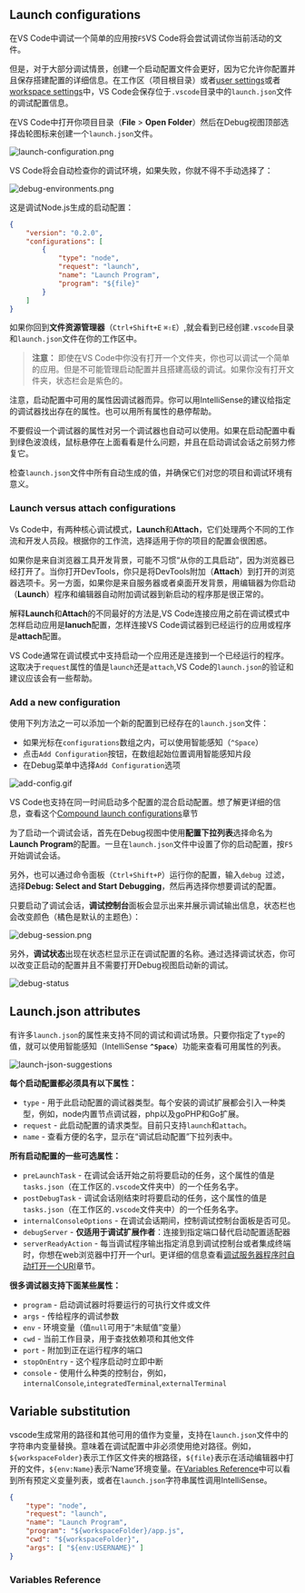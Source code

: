 ## Launch configurations

在VS Code中调试一个简单的应用按`F5`VS Code将会尝试调试你当前活动的文件。

但是，对于大部分调试情景，创建一个启动配置文件会更好，因为它允许你配置并且保存搭建配置的详细信息。在工作区（项目根目录）或者[user settings](https://code.visualstudio.com/docs/editor/debugging#_global-launch-configuration)或者[workspace settings](https://code.visualstudio.com/docs/editor/multi-root-workspaces#_workspace-launch-configurations)中，VS Code会保存位于`.vscode`目录中的`launch.json`文件的调试配置信息。

在VS Code中打开你项目目录（**File** > **Open Folder**）然后在Debug视图顶部选择齿轮图标来创建一个`launch.json`文件。

![launch-configuration.png](https://github.com/floraluo/blog/blob/master/translation/image/vscode/launch-configuration.png)

VS Code将会自动检查你的调试环境，如果失败，你就不得不手动选择了：

![debug-environments.png](https://github.com/floraluo/blog/blob/master/translation/image/vscode/debug-environments.png)

这是调试Node.js生成的启动配置：

```json
{
    "version": "0.2.0",
    "configurations": [
        {
            "type": "node",
            "request": "launch",
            "name": "Launch Program",
            "program": "${file}"
        }
    ]
}
```

如果你回到**文件资源管理器**（`Ctrl+Shift+E` `⌘⇧E`）,就会看到已经创建`.vscode`目录和`launch.json`文件在你的工作区中。

> **注意：** 即使在VS Code中你没有打开一个文件夹，你也可以调试一个简单的应用。但是不可能管理启动配置并且搭建高级的调试。如果你没有打开文件夹，状态栏会是紫色的。

注意，启动配置中可用的属性因调试器而异。你可以用IntelliSense的建议给指定的调试器找出存在的属性。也可以用所有属性的悬停帮助。

不要假设一个调试器的属性对另一个调试器也自动可以使用。如果在启动配置中看到绿色波浪线，鼠标悬停在上面看看是什么问题，并且在启动调试会话之前努力修复它。

检查`launch.json`文件中所有自动生成的值，并确保它们对您的项目和调试环境有意义。

### Launch versus attach configurations

Vs Code中，有两种核心调试模式，**Launch**和**Attach**，它们处理两个不同的工作流和开发人员段。根据你的工作流，选择适用于你的项目的配置会很困惑。

如果你是来自浏览器工具开发背景，可能不习惯“从你的工具启动”，因为浏览器已经打开了。当你打开DevTools，你只是将DevTools附加（**Attach**）到打开的浏览器选项卡。另一方面，如果你是来自服务器或者桌面开发背景，用编辑器为你启动（**Launch**）程序和编辑器自动附加调试器到新启动的程序那是很正常的。

解释**Launch**和**Attach**的不同最好的方法是,VS Code连接应用之前在调试模式中怎样启动应用是**lanuch**配置，怎样连接VS Code调试器到已经运行的应用或程序是**attach**配置。

VS Code通常在调试模式中支持启动一个应用还是连接到一个已经运行的程序。这取决于`request`属性的值是`launch`还是`attach`,VS Code的`launch.json`的验证和建议应该会有一些帮助。

### Add a new configuration

使用下列方法之一可以添加一个新的配置到已经存在的`launch.json`文件：

- 如果光标在`configurations`数组之内，可以使用智能感知（`^Space`）
- 点击`Add Configuration`按钮，在数组起始位置调用智能感知片段
- 在Debug菜单中选择`Add Configuration`选项

![add-config.gif](https://github.com/floraluo/blog/blob/master/translation/image/vscode/add-config.gif)

VS Code也支持在同一时间启动多个配置的混合启动配置。想了解更详细的信息，查看这个[Compound launch configurations](https://code.visualstudio.com/docs/editor/debugging#_compound-launch-configurations)章节

为了启动一个调试会话，首先在Debug视图中使用**配置下拉列表**选择命名为**Launch Program**的配置。一旦在`launch.json`文件中设置了你的启动配置，按`F5`开始调试会话。

另外，也可以通过命令面板（`Ctrl+Shift+P`）运行你的配置，输入`debug `过滤，选择**Debug: Select and Start Debugging**，然后再选择你想要调试的配置。

只要启动了调试会话，**调试控制台**面板会显示出来并展示调试输出信息，状态栏也会改变颜色（橘色是默认的主题色）：

![debug-session.png](https://github.com/floraluo/blog/blob/master/translation/image/vscode/debug-session.png)

另外，**调试状态**出现在状态栏显示正在调试配置的名称。通过选择调试状态，你可以改变正启动的配置并且不需要打开Debug视图启动新的调试。

![debug-status](https://github.com/floraluo/blog/blob/master/translation/image/vscode/debug-status.png)

## Launch.json attributes

有许多`launch.json`的属性来支持不同的调试和调试场景。只要你指定了`type`的值，就可以使用智能感知（IntelliSense **`^Space`**）功能来查看可用属性的列表。

![launch-json-suggestions](https://github.com/floraluo/blog/blob/master/translation/image/vscode/launch-json-suggestions.png)

**每个启动配置都必须具有以下属性：**

- `type` - 用于此启动配置的调试器类型。每个安装的调试扩展都会引入一种类型，例如，node内置节点调试器，php以及goPHP和Go扩展。
- `request` - 此启动配置的请求类型。目前只支持`launch`和`attach`。
- `name` - 查看方便的名字，显示在“调试启动配置”下拉列表中。

**所有启动配置的一些可选属性：**

- `preLaunchTask` - 在调试会话开始之前将要启动的任务，这个属性的值是`tasks.json`（在工作区的`.vscode`文件夹中）的一个任务名字。
- `postDebugTask` - 调试会话刚结束时将要启动的任务，这个属性的值是`tasks.json`（在工作区的`.vscode`文件夹中）的一个任务名字。
- `internalConsoleOptions` - 在调试会话期间，控制调试控制台面板是否可见。
- `debugServer` - **仅适用于调试扩展作者**：连接到指定端口替代启动配置适配器
- `serverReadyAction` - 每当调试程序输出指定消息到调试控制台或者集成终端时，你想在web浏览器中打开一个url。更详细的信息查看[调试服务器程序时自动打开一个URI](https://code.visualstudio.com/docs/editor/debugging#_remote-debugging)章节。

**很多调试器支持下面某些属性：**

- `program` - 启动调试器时将要运行的可执行文件或文件
- `args` - 传给程序的调试参数
- `env` - 环境变量（值`null`可用于“未赋值”变量）
- `cwd` - 当前工作目录，用于查找依赖项和其他文件
- `port` - 附加到正在运行程序的端口
- `stopOnEntry` - 这个程序启动时立即中断
- `console` - 使用什么种类的控制台，例如，`internalConsole`,`integratedTerminal`,`externalTerminal`


## Variable substitution

vscode生成常用的路径和其他可用的值作为变量，支持在`launch.json`文件中的字符串内变量替换。意味着在调试配置中非必须使用绝对路径。例如，`${workspaceFolder}`表示工作区文件夹的根路径，`${file}`表示在活动编辑器中打开的文件，`${env:Name}`表示‘Name’环境变量。在[Variables Reference](https://code.visualstudio.com/docs/editor/variables-reference)中可以看到所有预定义变量列表，或者在`launch.json`字符串属性调用IntelliSense。

``` json
{
    "type": "node",
    "request": "launch",
    "name": "Launch Program",
    "program": "${workspaceFolder}/app.js",
    "cwd": "${workspaceFolder}",
    "args": [ "${env:USERNAME}" ]
}
```

  ### Variables Reference